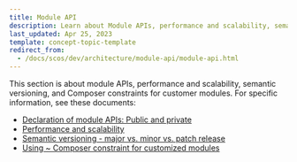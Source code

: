 ```yaml
---
title: Module API
description: Learn about Module APIs, performance and scalability, semantic versioning, and Composer constrains for customer modules.
last_updated: Apr 25, 2023
template: concept-topic-template
redirect_from:
  - /docs/scos/dev/architecture/module-api/module-api.html
---
```


This section is about module APIs, performance and scalability, semantic versioning, and Composer constraints for customer modules. For specific information, see these documents:

* [Declaration of module APIs: Public and private](/docs/dg/dev/architecture/module-api/declaration-of-module-apis-public-and-private.html)
* [Performance and scalability](/docs/dg/dev/architecture/module-api/performance-and-scalability.html)
* [Semantic versioning - major vs. minor vs. patch release](/docs/dg/dev/architecture/module-api/semantic-versioning-major-vs.-minor-vs.-patch-release.html)
* [Using ~ Composer constraint for customized modules](/docs/dg/dev/architecture/module-api/use-composer-constraint-for-customized-modules.html)
